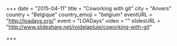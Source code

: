 +++
date = "2015-04-11"
title = "Coworking with git"
city = "Anvers"
country = "Belgique"
country_emoji = "belgium"
eventURL = "http://loadays.org/"
event = "LOADays"
video = ""
slidesURL = "http://www.slideshare.net/roidelapluie/coworking-with-git"

+++

